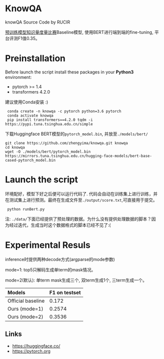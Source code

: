 
# KnowQA

knowQA Source Code by RUCIR 

[预训练模型知识量度量比赛](https://www.datafountain.cn/competitions/509)Baseline模型, 使用BERT进行端到端的fine-tuning, 平台评测F1值0.35。


# Preinstallation

Before launch the script install these packages in your **Python3** environment:
- pytorch >= 1.4
- transformers 4.2.0

建议使用Conda安装 :) 


```
 conda create -n knowqa -c pytorch python=3.6 pytorch
 conda activate knowqa
 pip install transformers==4.2.0 tqdm -i https://pypi.tuna.tsinghua.edu.cn/simple
```

下载Huggingface BERT模型的```pytorch_model.bin```, 并放至```./models/bert/```
```
git clone https://github.com/zhengyima/knowqa.git knowqa
cd knowqa
wget -O ./models/bert/pytorch_model.bin https://mirrors.tuna.tsinghua.edu.cn/hugging-face-models/bert-base-cased-pytorch_model.bin
```

# Launch the script

环境配好，模型下好之后便可以运行代码了. 代码会自动在训练集上进行训练，并在测试集上进行预测。最终在生成文件至```./output/score.txt```,可直接用于提交。

```
 python runBert.py
```

注: ```./data/```下面已经提供了预处理的数据。为什么没有提供处理数据的脚本？因为经过迭代，生成当时这个数据格式的脚本已经不见了:(



# Experimental Resuls

inference时提供两种decode方式(argparse的mode参数)

mode=1: top5只解码生成单term的mask情况。

mode=2(默认): 单term mask生成三个, 双term生成1个, 三term生成一个。

| Models | F1 on testset | 
| :---------------- | :---------------|
| Official baseline | 0.172 |
| Ours (mode=1) | 0.2574 |
| Ours (mode=2) | 0.3536 |


## Links
- https://huggingface.co/
- https://pytorch.org
